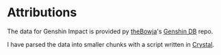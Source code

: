 # Attributions
The data for Genshin Impact is provided py [theBowja](https://github.com/thebowja/)'s [Genshin DB](https://github.com/thebowja/genshin-db) repo.

I have parsed the data into smaller chunks with a script written in [Crystal](https://github.com/crystal-lang/crystal).
